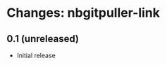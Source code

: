 Changes: nbgitpuller-link
=========================

0.1 (unreleased)
----------------

* Initial release
